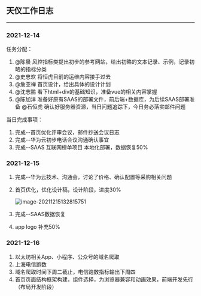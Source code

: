 ## 天仪工作日志

---

### 2021-12-14

任务分配：

1. @陈晨 风控指标类提出初步的参考网站，给出初略的文本记录、示例，记录初略的指标分类 
2. @史忠欢 将恒虎目前的运维内容接手过去 
3. @詹亚禅 首页设计，给出具体的设计计划 
4. @沈志鹏 看下html+div的基础知识，准备vue的相关内容掌握 
5. @陈加洋 准备好原有SAAS的部署文件，前后端+数据库，为后续SAAS部署准备 @石恒虎 确认好服务器资源，当日问题追踪下，今日务必落实邮件问题

当日完成事项：

1. 完成--首页优化评审会议，邮件抄送会议日志
2. 完成--华为云初步电话会议沟通确认事宜
3. 完成--SAAS 互联网榜单项目 本地化部署，数据恢复50%



### 2021-12-15

1. 完成--华为云技术、沟通会，讨论了价格、确认配置等采购相关问题

2. 首页优化，优化设计稿，设计阶段，进度30%

    ![image-20211215132815751](C:\Users\jacle\AppData\Roaming\Typora\typora-user-images\image-20211215132815751.png)

3. 完成--SAAS数据恢复

4. app logo 补充50%



### 2021-12-16

1. 以太坊相关App、小程序、公众号的域名爬取
2. 上海电信跑数
3. 域名爬取时间下周二截止，电信跑数指标输出下周四
4. 首页页面结构框架构建，组件选择，为浏览器兼容和动画效果，前端开发先行（布局开发阶段）
